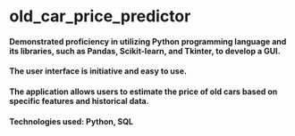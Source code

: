 # old_car_price_predictor
#### Demonstrated proficiency in utilizing Python programming language and its libraries, such as Pandas, Scikit-learn, and Tkinter, to develop a GUI.
#### The user interface is initiative and easy to use.
#### The application allows users to estimate the price of old cars based on specific features and historical data.
#### Technologies used: Python, SQL
